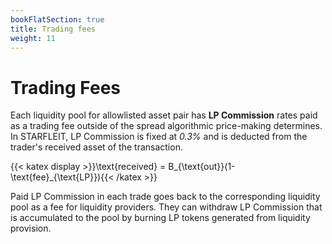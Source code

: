 ```yaml
---
bookFlatSection: true
title: Trading fees
weight: 11
---
```


# Trading Fees

Each liquidity pool for allowlisted asset pair has **LP Commission** rates paid as a trading fee outside of the spread algorithmic price-making determines. In STARFLEIT, LP Commission is fixed at *0.3%* and is deducted from the trader's received asset of the transaction.

{{< katex display >}}\text{received} = B_{\text{out}}(1- \text{fee}_{\text{LP}}){{< /katex >}}

Paid LP Commission in each trade goes back to the corresponding liquidity pool as a fee for liquidity providers. They can withdraw LP Commission that is accumulated to the pool by burning LP tokens generated from liquidity provision.
